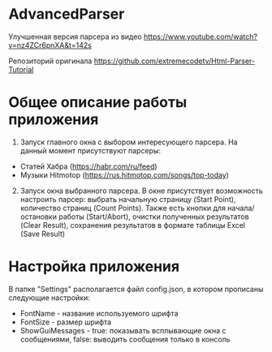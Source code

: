 # AdvancedParser

Улучшенная версия парсера из видео https://www.youtube.com/watch?v=nz4ZCr6pnXA&t=142s

Репозиторий оригинала https://github.com/extremecodetv/Html-Parser-Tutorial

# Общее описание работы приложения

1. Запуск главного окна с выбором интересующего парсера. На данный момент присутствуют парсеры:
- Статей Хабра (https://habr.com/ru/feed)
- Музыки Hitmotop (https://rus.hitmotop.com/songs/top-today)

2. Запуск окна выбранного парсера. В окне присутствует возможность настроить парсер: выбрать начальную страницу (Start Point), количество страниц (Count Points). Также есть кнопки для начала/остановки работы (Start/Abort), очистки полученных результатов (Clear Result), сохранения результатов в формате таблицы Excel (Save Result)

# Настройка приложения

В папке "Settings" располагается файл config.json, в котором прописаны следующие настройки:
- FontName - название используемого шрифта
- FontSize - размер шрифта
- ShowGuiMessages - true: показывать всплывающие окна с сообщениями, false: выводить сообщения только в консоль